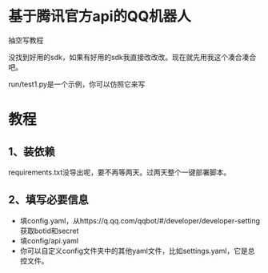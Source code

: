 # 基于腾讯官方api的QQ机器人

抽空写教程

没找到好用的sdk，如果有好用的sdk我直接改改改。现在就先用我这个凑合凑合吧。

run/test1.py是一个示例，你可以仿照它来写
# 教程
## 1、装依赖
requirements.txt没导出呢，要不再等两天。过两天整个一键部署脚本。
## 2、填写必要信息
- 填config.yaml，从https://q.qq.com/qqbot/#/developer/developer-setting 获取botid和secret
- 填config/api.yaml
- 你可以自定义config文件夹中的其他yaml文件，比如settings.yaml，它是总控文件。